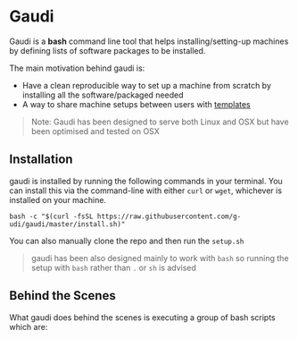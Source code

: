 # Gaudi

Gaudi is a **bash** command line tool that helps installing/setting-up machines by defining lists of software packages to be installed.

The main motivation behind gaudi is:
 - Have a clean reproducible way to set up a machine from scratch by installing all the software/packaged needed
 - A way to share machine setups between users with [templates](https://github.com/g-udi/gaudi-templates)

> Note: Gaudi has been designed to serve both Linux and OSX but have been optimised and tested on OSX

## Installation

gaudi is installed by running the following commands in your terminal. You can install this via the command-line with either `curl` or `wget`, whichever is installed on your machine.

```shell
bash -c "$(curl -fsSL https://raw.githubusercontent.com/g-udi/gaudi/master/install.sh)"
```

You can also manually clone the repo and then run the `setup.sh`

> gaudi has been also designed mainly to work with `bash` so running the setup with `bash` rather than `.` or `sh` is advised


## Behind the Scenes

What gaudi does behind the scenes is executing a group of bash scripts which are:
